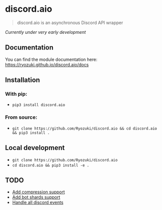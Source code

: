 # discord.aio

> discord.aio is an asynchronous Discord API wrapper

*Currently under very early development*

## Documentation
You can find the module documentation here: https://ryozuki.github.io/discord.aio/docs

## Installation

### With pip:
- `pip3 install discord.aio`

### From source:
- `git clone https://github.com/Ryozuki/discord.aio && cd discord.aio && pip3 install .`

## Local development
- `git clone https://github.com/Ryozuki/discord.aio`
- `cd discord.aio && pip3 install -e .`

## TODO
- [Add compression support](https://discordapp.com/developers/docs/topics/gateway#encoding-and-compression)
- [Add bot shards support](https://discordapp.com/developers/docs/topics/gateway#get-gateway-bot)
- [Handle all discord events](https://discordapp.com/developers/docs/topics/gateway#commands-and-events-gateway-events)